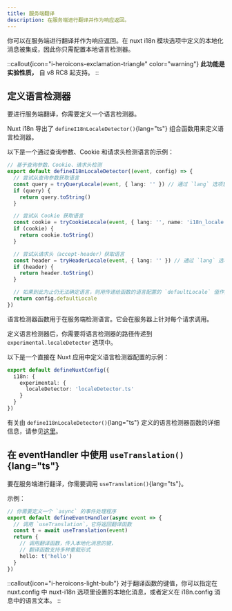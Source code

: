 ```yaml
---
title: 服务端翻译
description: 在服务端进行翻译并作为响应返回。
---
```


你可以在服务端进行翻译并作为响应返回。在 nuxt i18n 模块选项中定义的本地化消息被集成，因此你只需配置本地语言检测器。

::callout{icon="i-heroicons-exclamation-triangle" color="warning"}
**此功能是实验性质，** 自 v8 RC8 起支持。
::

## 定义语言检测器

要进行服务端翻译，你需要定义一个语言检测器。

Nuxt i18n 导出了 `defineI18nLocaleDetector()`{lang="ts"} 组合函数用来定义语言检测器。

以下是一个通过查询参数、Cookie 和请求头检测语言的示例：

```ts [i18n/localeDetector.ts]
// 基于查询参数、Cookie、请求头检测
export default defineI18nLocaleDetector((event, config) => {
  // 尝试从查询参数获取语言
  const query = tryQueryLocale(event, { lang: '' }) // 通过 `lang` 选项禁用默认语言值
  if (query) {
    return query.toString()
  }

  // 尝试从 Cookie 获取语言
  const cookie = tryCookieLocale(event, { lang: '', name: 'i18n_locale' }) // 通过 `lang` 选项禁用默认语言值
  if (cookie) {
    return cookie.toString()
  }

  // 尝试从请求头（accept-header）获取语言
  const header = tryHeaderLocale(event, { lang: '' }) // 通过 `lang` 选项禁用默认语言值
  if (header) {
    return header.toString()
  }

  // 如果到此为止仍无法确定语言，则用传递给函数的语言配置的 `defaultLocale` 值作为语言
  return config.defaultLocale
})
```

语言检测器函数用于在服务端检测语言。它会在服务器上针对每个请求调用。

定义语言检测器后，你需要将语言检测器的路径传递到 `experimental.localeDetector` 选项中。

以下是一个直接在 Nuxt 应用中定义语言检测器配置的示例：

```ts [nuxt.config.ts]
export default defineNuxtConfig({
  i18n: {
    experimental: {
      localeDetector: 'localeDetector.ts'
    }
  }
})
```

有关由 `defineI18nLocaleDetector()`{lang="ts"} 定义的语言检测器函数的详细信息，请参见[这里](/docs/composables/define-i18n-locale-detector)。

## 在 eventHandler 中使用 `useTranslation()`{lang="ts"}

要在服务端进行翻译，你需要调用 `useTranslation()`{lang="ts"}。

示例：

```ts
// 你需要定义一个 `async` 的事件处理程序
export default defineEventHandler(async event => {
  // 调用 `useTranslation`，它将返回翻译函数
  const t = await useTranslation(event)
  return {
    // 调用翻译函数，传入本地化消息的键，
    // 翻译函数支持多种重载形式
    hello: t('hello')
  }
})
```

::callout{icon="i-heroicons-light-bulb"}
对于翻译函数的键值，你可以指定在 nuxt.config 中 nuxt-i18n 选项里设置的本地化消息，或者定义在 i18n.config 消息中的语言文本。
::